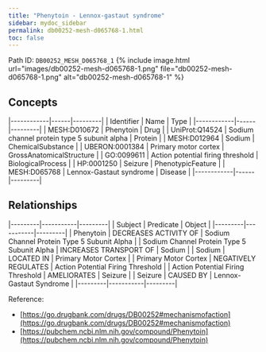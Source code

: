 ```yaml
---
title: "Phenytoin - Lennox-gastaut syndrome"
sidebar: mydoc_sidebar
permalink: db00252-mesh-d065768-1.html
toc: false 
---
```



Path ID: `DB00252_MESH_D065768_1`
{% include image.html url="images/db00252-mesh-d065768-1.png" file="db00252-mesh-d065768-1.png" alt="db00252-mesh-d065768-1" %}

## Concepts

|------------|------|---------|
| Identifier | Name | Type    |
|------------|------|---------|
| MESH:D010672 | Phenytoin | Drug |
| UniProt:Q14524 | Sodium channel protein type 5 subunit alpha | Protein |
| MESH:D012964 | Sodium | ChemicalSubstance |
| UBERON:0001384 | Primary motor cortex | GrossAnatomicalStructure |
| GO:0099611 | Action potential firing threshold | BiologicalProcess |
| HP:0001250 | Seizure | PhenotypicFeature |
| MESH:D065768 | Lennox-Gastaut syndrome | Disease |
|------------|------|---------|

## Relationships

|---------|-----------|---------|
| Subject | Predicate | Object  |
|---------|-----------|---------|
| Phenytoin | DECREASES ACTIVITY OF | Sodium Channel Protein Type 5 Subunit Alpha |
| Sodium Channel Protein Type 5 Subunit Alpha | INCREASES TRANSPORT OF | Sodium |
| Sodium | LOCATED IN | Primary Motor Cortex |
| Primary Motor Cortex | NEGATIVELY REGULATES | Action Potential Firing Threshold |
| Action Potential Firing Threshold | AMELIORATES | Seizure |
| Seizure | CAUSED BY | Lennox-Gastaut Syndrome |
|---------|-----------|---------|

Reference: 
  - [https://go.drugbank.com/drugs/DB00252#mechanismofaction](https://go.drugbank.com/drugs/DB00252#mechanismofaction)
  - [https://pubchem.ncbi.nlm.nih.gov/compound/Phenytoin](https://pubchem.ncbi.nlm.nih.gov/compound/Phenytoin)
